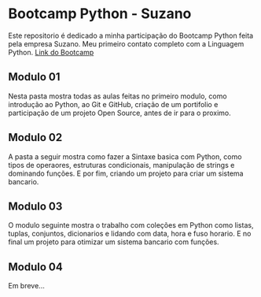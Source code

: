 
# Bootcamp Python - Suzano

Este repositorio é dedicado a minha participação do Bootcamp Python feita pela empresa Suzano. Meu primeiro contato completo com a Linguagem Python.
[Link do Bootcamp](https://web.dio.me/track/823e5de7-79a5-44fe-a472-cfe6bb0fec00)

## Modulo 01

Nesta pasta mostra todas as aulas feitas no primeiro modulo, como introdução ao Python, ao Git e GitHub, criação de um portifolio e participação de um projeto Open Source, antes de ir para o proximo.

## Modulo 02

A pasta a seguir mostra como fazer a Sintaxe basica com Python, como tipos de operaores, estruturas condicionais, manipulação de strings e dominando funções. E por fim, criando um projeto para criar um sistema bancario.

## Modulo 03

O modulo seguinte mostra o trabalho com coleções em Python como listas, tuplas, conjuntos, dicionarios e lidando com data, hora e fuso horario. E no final um projeto para otimizar um sistema bancario com funções.

## Modulo 04

Em breve...